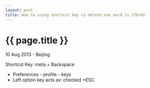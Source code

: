 ```yaml
---
layout: post
title: How to using shortcut key to delete one word in iTerm2
---
```


{{ page.title }}
===
10 Aug 2013 - Beijing

Shortcut Key: meta + Backspace

+ Preferences - profile - keys
+ Left option key acts as: checked +ESC

